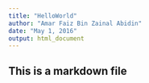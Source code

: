```yaml
---
title: "HelloWorld"
author: "Amar Faiz Bin Zainal Abidin"
date: "May 1, 2016"
output: html_document
---
```



## This is a markdown file

